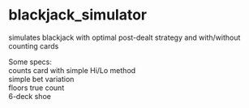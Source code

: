 # blackjack_simulator
simulates blackjack with optimal post-dealt strategy and with/without counting cards

Some specs: \
counts card with simple Hi/Lo method \
simple bet variation \
floors true count \
6-deck shoe
